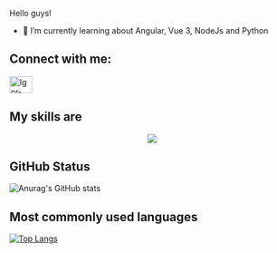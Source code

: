 <!--### Hi there 👋


**IgorTerriaga/IgorTerriaga** is a ✨ _special_ ✨ repository because its `README.md` (this file) appears on your GitHub profile. -->

Hello guys!
- 🌱 I’m currently learning about Angular, Vue 3, NodeJs and Python

## Connect with me:
<a href="https://www.linkedin.com/in/igor-terriaga-949996168/" target="_blank">
<img align="center" alt="Igor-Terriaga-LinkedIn" height="30" width="40" src="https://cdn.jsdelivr.net/gh/devicons/devicon/icons/linkedin/linkedin-original.svg" style="max-width:100%;">
</a>

## My skills are
<p align="center">
  <a href="https://skillicons.dev">
    <img src="https://skillicons.dev/icons?i=html,css,py,angular,ts,django,js,nodejs,nestjs,vitest,yarn,linux,postgres,aws,bash,git,gitlab,docker,rabbitmq" />
  </a>
</p>



## GitHub Status
![Anurag's GitHub stats](https://github-readme-stats.vercel.app/api?username=IgorTerriaga&show_icons=true&theme=react)

## Most commonly used languages
[![Top Langs](https://github-readme-stats.vercel.app/api/top-langs/?username=IgorTerriaga&layout=compact)](https://github.com/IgorTerriaga/github-readme-stats)



